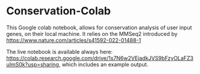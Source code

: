 # Conservation-Colab
This Google colab notebook, allows for conservation analysis of user input genes, on their local machine. It relies on the MMSeq2 introduced by https://www.nature.com/articles/s41592-022-01488-1 

The live notebook is available always here: https://colab.research.google.com/drive/1s7N6w2VEjadkJVS9bFzyOLaFZ3uImS0k?usp=sharing, which includes an example output.





